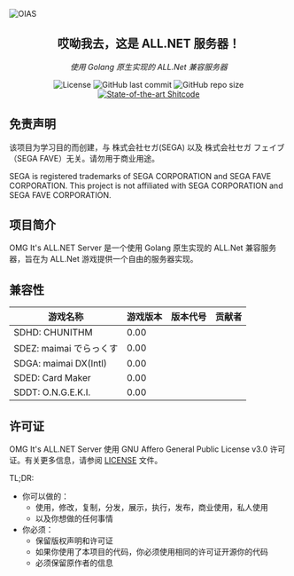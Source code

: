 ![OIAS](https://socialify.git.ci/ArisuSuzushima/OIAS/image?description=1&descriptionEditable=OMG%20ITS%20ALLNET%20SERVER&language=1&name=1&owner=1&theme=Auto)

<div align="center">

## 哎呦我去，这是 ALL.NET 服务器！

_使用 Golang 原生实现的 ALL.Net 兼容服务器_

![License](https://img.shields.io/github/license/ArisuSuzushima/OIAS?style=flat-square)
![GitHub last commit](https://img.shields.io/github/last-commit/ArisuSuzushima/OIAS?style=flat-square)
![GitHub repo size](https://img.shields.io/github/repo-size/ArisuSuzushima/OIAS?style=flat-square)
[![State-of-the-art Shitcode](https://img.shields.io/static/v1?label=State-of-the-art&message=Shitcode&color=7B5804)](https://github.com/trekhleb/state-of-the-art-shitcode)
</div>

## 免责声明

该项目为学习目的而创建，与 株式会社セガ(SEGA) 以及 株式会社セガ フェイブ（SEGA FAVE）无关。请勿用于商业用途。

SEGA is registered trademarks of SEGA CORPORATION and SEGA FAVE CORPORATION. This project is not affiliated with SEGA CORPORATION and SEGA FAVE CORPORATION.

## 项目简介

OMG It's ALL.NET Server 是一个使用 Golang 原生实现的 ALL.Net 兼容服务器，旨在为 ALL.Net 游戏提供一个自由的服务器实现。

## 兼容性
| 游戏名称                  | 游戏版本 | 版本代号 | 贡献者 |
|-----------------------|------|------|-----|
| SDHD: CHUNITHM        | 0.00 |      |     |
| SDEZ: maimai でらっくす    | 0.00 |      |     |
| SDGA: maimai DX(Intl) | 0.00 |      |     |
| SDED: Card Maker      | 0.00 |      |     |
| SDDT: O.N.G.E.K.I.    | 0.00 |      |     |


## 许可证

OMG It's ALL.NET Server 使用 GNU Affero General Public License v3.0 许可证。有关更多信息，请参阅 [LICENSE](LICENSE) 文件。

TL;DR:
- 你可以做的：
    - 使用，修改，复制，分发，展示，执行，发布，商业使用，私人使用
    - 以及你想做的任何事情
- 你必须：
    - 保留版权声明和许可证
    - 如果你使用了本项目的代码，你必须使用相同的许可证开源你的代码
    - 必须保留原作者的信息
